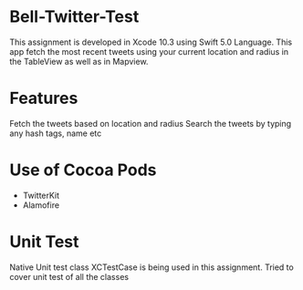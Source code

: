 # Bell-Twitter-Test
This assignment is developed in Xcode 10.3 using Swift 5.0 Language. This app fetch the most recent tweets using your current location and radius in the TableView as well as in Mapview.

# Features
Fetch the tweets based on location and radius
Search the tweets by typing any hash tags, name etc

# Use of Cocoa Pods
* TwitterKit
* Alamofire

# Unit Test
Native Unit test class XCTestCase is being used in this assignment. Tried to cover unit test of all the classes
